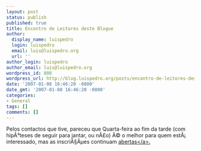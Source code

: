 ```yaml
---
layout: post
status: publish
published: true
title: Encontro de Leitores deste Blogue
author:
  display_name: luispedro
  login: luispedro
  email: luis@luispedro.org
  url: ''
author_login: luispedro
author_email: luis@luispedro.org
wordpress_id: 808
wordpress_url: http://blog.luispedro.org/posts/encontro-de-leitores-deste-blogue
date: '2007-01-08 16:46:20 -0800'
date_gmt: '2007-01-08 16:46:20 -0800'
categories:
- General
tags: []
comments: []
---
```

<p>Pelos contactos que tive, pareceu que Quarta-feira ao fim da tarde (com hip&Atilde;&sup3;teses de seguir para jantar, ou n&Atilde;&pound;o) &Atilde;&copy; o melhor para quem est&Atilde;&iexcl; interessado, mas as inscri&Atilde;&sect;&Atilde;&micro;es continuam <a href="mailto:luis@luispedro.org">abertas<&#47;a>.</p>
